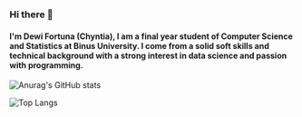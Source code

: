 ### Hi there 👋
#### I'm Dewi Fortuna (Chyntia), I am a final year student of Computer Science and Statistics at Binus University. I come from a solid soft skills and technical background with a strong interest in data science and passion with programming.


![Anurag's GitHub stats](https://github-readme-stats.vercel.app/api?username=chyntiadf&show_icons=true&theme=omni)


![Top Langs](https://github-readme-stats.vercel.app/api/top-langs/?username=chyntiadf&layout=compact&theme=omni)


<!--
**chyntiadf/chyntiadf** is a ✨ _special_ ✨ repository because its `README.md` (this file) appears on your GitHub profile.

Here are some ideas to get you started:

- 🔭 I’m currently working on ...
- 🌱 I’m currently learning ...
- 👯 I’m looking to collaborate on ...
- 🤔 I’m looking for help with ...
- 💬 Ask me about ...
- 📫 How to reach me: ...
- 😄 Pronouns: ...
- ⚡ Fun fact: ...
-->
